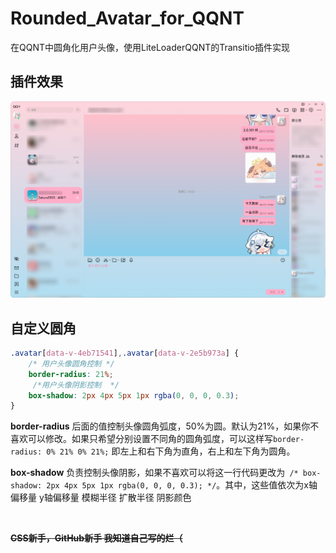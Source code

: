 # Rounded_Avatar_for_QQNT

在QQNT中圆角化用户头像，使用LiteLoaderQQNT的Transitio插件实现



## 插件效果

![QQNT](./.assets/PixPin_2025-01-05_14-37-37.png)





## 自定义圆角

```css
.avatar[data-v-4eb71541],.avatar[data-v-2e5b973a] {
    /* 用户头像圆角控制 */
    border-radius: 21%;
     /*用户头像阴影控制  */
    box-shadow: 2px 4px 5px 1px rgba(0, 0, 0, 0.3);
}
```

**border-radius** 后面的值控制头像圆角弧度，50%为圆。默认为21%，如果你不喜欢可以修改。如果只希望分别设置不同角的圆角弧度，可以这样写`border-radius: 0% 21% 0% 21%;` 即左上和右下角为直角，右上和左下角为圆角。

**box-shadow** 负责控制头像阴影，如果不喜欢可以将这一行代码更改为` /* box-shadow: 2px 4px 5px 1px rgba(0, 0, 0, 0.3); */`。其中，这些值依次为x轴偏移量 y轴偏移量 模糊半径 扩散半径 阴影颜色

<br>


~~**CSS新手，GitHub新手 我知道自己写的烂（**~~
